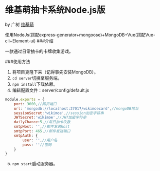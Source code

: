 # 维基萌抽卡系统Node.js版

by 广树 [维基萌](https://www.wikimoe.com/)

使用NodeJs(搭配express-generator+mongoose)+MongoDB+Vue(搭配Vue-cli+Element-ui)
###介绍

一款通过日常抽卡的卡牌收集游戏。

###使用方法

1. 将项目克隆下来（记得事先安装MongoDB）。
2. `cd server`切换至服务端。
3. `npm install`下载依赖。
4. 编辑配置文件：server/config/default.js
```javascript
module.exports = {
	port: 3000,//网页端口
	url: 'mongodb://localhost:27017/wikimoecard',//mongoDB地址
	sessionSecret:'wikimoe',//session加密字符串
	JWTSecret:'wikimoe',//JWT加密字符串
	dailyChance:5,//每日抽卡次数
	smtpHost: '',//邮件发送host
	smtpPort: 465,//邮件发送端口
	smtpAuth: {
		user: '',//用户名
		pass: ''//密码
	}
}
```
5. `npm start`启动服务器。
